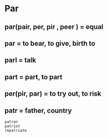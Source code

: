 # Par
## par(pair, per, pir , peer ) = equal

## par = to bear, to give, birth to

## parl = talk

## part =  part, to part

## per(pir, par)  = to try out, to risk

## patr = father, country
```
patron
patriot
repatriate 
```
